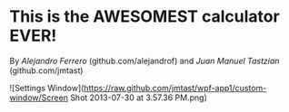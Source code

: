 # This is the AWESOMEST calculator EVER!

By *Alejandro Ferrero* (github.com/alejandrof) and *Juan Manuel Tastzian* (github.com/jmtast)

![Settings Window](https://raw.github.com/jmtast/wpf-app1/custom-window/Screen Shot 2013-07-30 at 3.57.36 PM.png)
